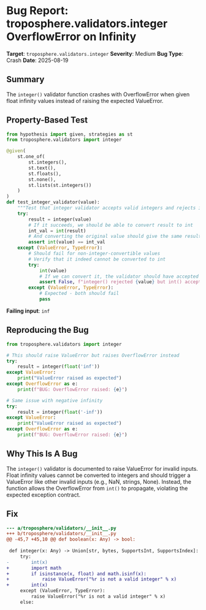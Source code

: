 # Bug Report: troposphere.validators.integer OverflowError on Infinity

**Target**: `troposphere.validators.integer`
**Severity**: Medium
**Bug Type**: Crash
**Date**: 2025-08-19

## Summary

The `integer()` validator function crashes with OverflowError when given float infinity values instead of raising the expected ValueError.

## Property-Based Test

```python
from hypothesis import given, strategies as st
from troposphere.validators import integer

@given(
    st.one_of(
        st.integers(),
        st.text(),
        st.floats(),
        st.none(),
        st.lists(st.integers())
    )
)
def test_integer_validator(value):
    """Test that integer validator accepts valid integers and rejects invalid ones"""
    try:
        result = integer(value)
        # If it succeeds, we should be able to convert result to int
        int_val = int(result)
        # And converting the original value should give the same result
        assert int(value) == int_val
    except (ValueError, TypeError):
        # Should fail for non-integer-convertible values
        # Verify that it indeed cannot be converted to int
        try:
            int(value)
            # If we can convert it, the validator should have accepted it
            assert False, f"integer() rejected {value} but int() accepts it"
        except (ValueError, TypeError):
            # Expected - both should fail
            pass
```

**Failing input**: `inf`

## Reproducing the Bug

```python
from troposphere.validators import integer

# This should raise ValueError but raises OverflowError instead
try:
    result = integer(float('inf'))
except ValueError:
    print("ValueError raised as expected")
except OverflowError as e:
    print(f"BUG: OverflowError raised: {e}")

# Same issue with negative infinity
try:
    result = integer(float('-inf'))
except ValueError:
    print("ValueError raised as expected")
except OverflowError as e:
    print(f"BUG: OverflowError raised: {e}")
```

## Why This Is A Bug

The `integer()` validator is documented to raise ValueError for invalid inputs. Float infinity values cannot be converted to integers and should trigger a ValueError like other invalid inputs (e.g., NaN, strings, None). Instead, the function allows the OverflowError from `int()` to propagate, violating the expected exception contract.

## Fix

```diff
--- a/troposphere/validators/__init__.py
+++ b/troposphere/validators/__init__.py
@@ -45,7 +45,10 @@ def boolean(x: Any) -> bool:
 
 def integer(x: Any) -> Union[str, bytes, SupportsInt, SupportsIndex]:
     try:
-        int(x)
+        import math
+        if isinstance(x, float) and math.isinf(x):
+            raise ValueError("%r is not a valid integer" % x)
+        int(x)
     except (ValueError, TypeError):
         raise ValueError("%r is not a valid integer" % x)
     else:
```